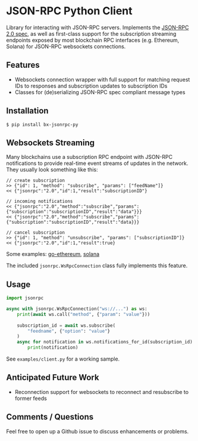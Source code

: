 # JSON-RPC Python Client

Library for interacting with JSON-RPC servers. Implements the 
[JSON-RPC 2.0 spec](https://www.jsonrpc.org/specification), as well as 
first-class support for the subscription streaming endpoints exposed by
most blockchain RPC interfaces (e.g. Ethereum, Solana) for JSON-RPC websockets
connections.

## Features
 - Websockets connection wrapper with full support for matching request IDs to responses and subscription updates to subscription IDs
 - Classes for (de)serializing JSON-RPC spec compliant message types

## Installation
```
$ pip install bx-jsonrpc-py
```

## Websockets Streaming
Many blockchains use a subscription RPC endpoint with JSON-RPC notifications
to provide real-time event streams of updates in the network. They usually look
something like this:

```
// create subscription
>> {"id": 1, "method": "subscribe", "params": ["feedName"]}
<< {"jsonrpc":"2.0","id":1,"result":"subscriptionID"}

// incoming notifications
<< {"jsonrpc":"2.0","method":"subscribe","params":{"subscription":"subscriptionID","result":"data"}}}
<< {"jsonrpc":"2.0","method":"subscribe","params":{"subscription":"subscriptionID","result":"data}}}

// cancel subscription
>> {"id": 1, "method": "unsubscribe", "params": ["subscriptionID"]}
<< {"jsonrpc":"2.0","id":1,"result":true}
```

Some examples: [go-ethereum](https://geth.ethereum.org/docs/rpc/pubsub), [solana](https://docs.solana.com/developing/clients/jsonrpc-api#subscription-websocket)

The included `jsonrpc.WsRpcConnection` class fully implements this feature.

## Usage

```python
import jsonrpc

async with jsonrpc.WsRpcConnection("ws://...") as ws:
    print(await ws.call("method", {"param": "value"}))
    
    subscription_id = await ws.subscribe(
        "feedname", {"option": "value"}
    )
    async for notification in ws.notifications_for_id(subscription_id):
        print(notification)
```

See `examples/client.py` for a working sample.

## Anticipated Future Work
 - Reconnection support for websockets to reconnect and resubscribe to former feeds

## Comments / Questions
Feel free to open up a Github issue to discuss enhancements or problems.